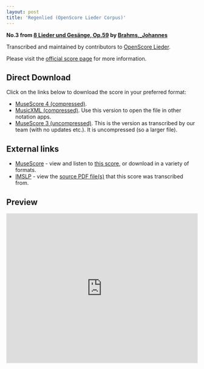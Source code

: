 ```yaml
---
layout: post
title: 'Regenlied (OpenScore Lieder Corpus)'
---
```


__No.3 from [8 Lieder und Gesänge, Op.59](https://fourscoreandmore.org/openscore/lieder/Brahms,_Johannes/8_Lieder_und_Ges%C3%A4nge,_Op.59/) by [Brahms,_Johannes](https://fourscoreandmore.org/openscore/lieder/Brahms,_Johannes)__

Transcribed and maintained by contributors to [OpenScore Lieder].

Please visit the [official score page] for more information.

[official score page]: https://musescore.com/openscore-lieder-corpus/scores/5058091
[OpenScore Lieder]: https://musescore.com/openscore-lieder-corpus

## Direct Download

Click on the links below to download the score in your preferred format:
- [MuseScore 4 (compressed)](https://fourscoreandmore.org/openscore/lieder/Brahms,_Johannes/8_Lieder_und_Ges%C3%A4nge,_Op.59/3_Regenlied.mscz).
- [MusicXML (compressed)](https://fourscoreandmore.org/openscore/lieder/Brahms,_Johannes/8_Lieder_und_Ges%C3%A4nge,_Op.59/3_Regenlied.mxl). Use this version to open the file in other notation apps.
- [MuseScore 3 (uncompressed)](https://raw.githubusercontent.com/OpenScore/Lieder/refs/heads/main/scores/Brahms,_Johannes/8_Lieder_und_Ges%C3%A4nge,_Op.59/3_Regenlied/lc5058091.mscx). This is the version as transcribed by our team (with no updates etc.). It is uncompressed (so a larger file).

## External links

- [MuseScore] - view and listen to [this score][MuseScore], or download in a variety of formats.
- [IMSLP] - view the [source PDF file(s)][IMSLP] that this score was transcribed from.

[MuseScore]: https://musescore.com/score/5058091
[IMSLP]: https://imslp.org/wiki/Special:ReverseLookup/81993

## Preview

<iframe width="100%" height="394" src="https://musescore.com/openscore-lieder-corpus/scores/5058091/embed" frameborder="0" allowfullscreen allow="autoplay; fullscreen"></iframe>
